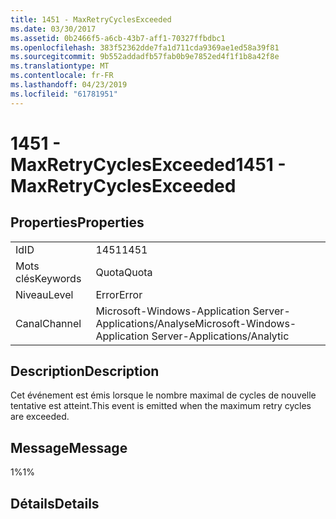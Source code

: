 ```yaml
---
title: 1451 - MaxRetryCyclesExceeded
ms.date: 03/30/2017
ms.assetid: 0b2466f5-a6cb-43b7-aff1-70327ffbdbc1
ms.openlocfilehash: 383f52362dde7fa1d711cda9369ae1ed58a39f81
ms.sourcegitcommit: 9b552addadfb57fab0b9e7852ed4f1f1b8a42f8e
ms.translationtype: MT
ms.contentlocale: fr-FR
ms.lasthandoff: 04/23/2019
ms.locfileid: "61781951"
---
```

# <a name="1451---maxretrycyclesexceeded"></a><span data-ttu-id="2a481-102">1451 - MaxRetryCyclesExceeded</span><span class="sxs-lookup"><span data-stu-id="2a481-102">1451 - MaxRetryCyclesExceeded</span></span>
## <a name="properties"></a><span data-ttu-id="2a481-103">Properties</span><span class="sxs-lookup"><span data-stu-id="2a481-103">Properties</span></span>  
  
|||  
|-|-|  
|<span data-ttu-id="2a481-104">Id</span><span class="sxs-lookup"><span data-stu-id="2a481-104">ID</span></span>|<span data-ttu-id="2a481-105">1451</span><span class="sxs-lookup"><span data-stu-id="2a481-105">1451</span></span>|  
|<span data-ttu-id="2a481-106">Mots clés</span><span class="sxs-lookup"><span data-stu-id="2a481-106">Keywords</span></span>|<span data-ttu-id="2a481-107">Quota</span><span class="sxs-lookup"><span data-stu-id="2a481-107">Quota</span></span>|  
|<span data-ttu-id="2a481-108">Niveau</span><span class="sxs-lookup"><span data-stu-id="2a481-108">Level</span></span>|<span data-ttu-id="2a481-109">Error</span><span class="sxs-lookup"><span data-stu-id="2a481-109">Error</span></span>|  
|<span data-ttu-id="2a481-110">Canal</span><span class="sxs-lookup"><span data-stu-id="2a481-110">Channel</span></span>|<span data-ttu-id="2a481-111">Microsoft-Windows-Application Server-Applications/Analyse</span><span class="sxs-lookup"><span data-stu-id="2a481-111">Microsoft-Windows-Application Server-Applications/Analytic</span></span>|  
  
## <a name="description"></a><span data-ttu-id="2a481-112">Description</span><span class="sxs-lookup"><span data-stu-id="2a481-112">Description</span></span>  
 <span data-ttu-id="2a481-113">Cet événement est émis lorsque le nombre maximal de cycles de nouvelle tentative est atteint.</span><span class="sxs-lookup"><span data-stu-id="2a481-113">This event is emitted when the maximum retry cycles are exceeded.</span></span>  
  
## <a name="message"></a><span data-ttu-id="2a481-114">Message</span><span class="sxs-lookup"><span data-stu-id="2a481-114">Message</span></span>  
 <span data-ttu-id="2a481-115">1%</span><span class="sxs-lookup"><span data-stu-id="2a481-115">1%</span></span>  
  
## <a name="details"></a><span data-ttu-id="2a481-116">Détails</span><span class="sxs-lookup"><span data-stu-id="2a481-116">Details</span></span>
